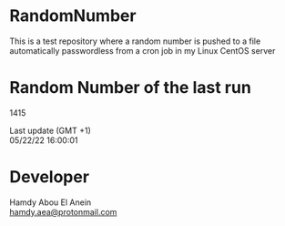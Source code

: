 # RandomNumber    
This is a test repository where a random number is pushed to a file automatically passwordless from a cron job in my Linux CentOS server    
# Random Number of the last run   
1415
      
Last update (GMT +1)    
05/22/22 16:00:01
# Developer    
Hamdy Abou El Anein   
hamdy.aea@protonmail.com
